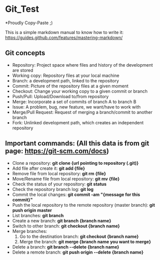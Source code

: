 # Git_Test

 *Proudly Copy-Paste ;)

This is a simple markdown manual to know how to write it:
https://guides.github.com/features/mastering-markdown/

## Git concepts
* Repository: Project space where files and history of the development are stored
* Working copy: Repository files at your local machine
* Branch: a development path, linked to the repository
* Commit: Picture of the repository files at a given moment
* Checkout: Change your working copy to a given commit or branch
* Push/Pull: Upload/Download to/from repository
* Merge: Incorporate a set of commits of branch A to branch B
* Issue: A problem, bug, new feature, we want/have to work with
* Merge/Pull Request: Request of merging a branch/commit to another branch
* Fork: Unlinked development path, which creates an independent repository

## Important commands: (All this data is from git page: https://git-scm.com/docs)
* Clone a repository: **git clone {url pointing to repository (.git)}**
* Add file after create it: **git add {file}**
* Remove file from local repository: **git rm {file}**
* Move/Rename file from local repository: **git mv {file}**
* Check the status of your repository: **git status**
* Check the repository branch log: **git log**
* Commit the local changes: **git commit -am "{message for this commit}"**
* Push the local repository to the remote repository (master branch): **git push origin master**
* List branches: **git branch**
* Create a new branch: **git branch {branch name}**
* Switch to other branch: **git checkout {branch name}**
* Merge branches:
    1. Go to the destination branch: **git checkout {branch name}**
    1. Merge the branch: **git merge {branch name you want to merge}**
* Delete a branch: **git branch --delete {branch name}**
* Delete a remote branch: **git push origin --delete {branch name}**
